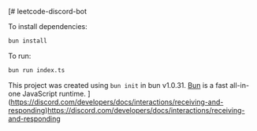 [# leetcode-discord-bot

To install dependencies:

```bash
bun install
```

To run:

```bash
bun run index.ts
```

This project was created using `bun init` in bun v1.0.31. [Bun](https://bun.sh) is a fast all-in-one JavaScript runtime.
](https://discord.com/developers/docs/interactions/receiving-and-responding)https://discord.com/developers/docs/interactions/receiving-and-responding
